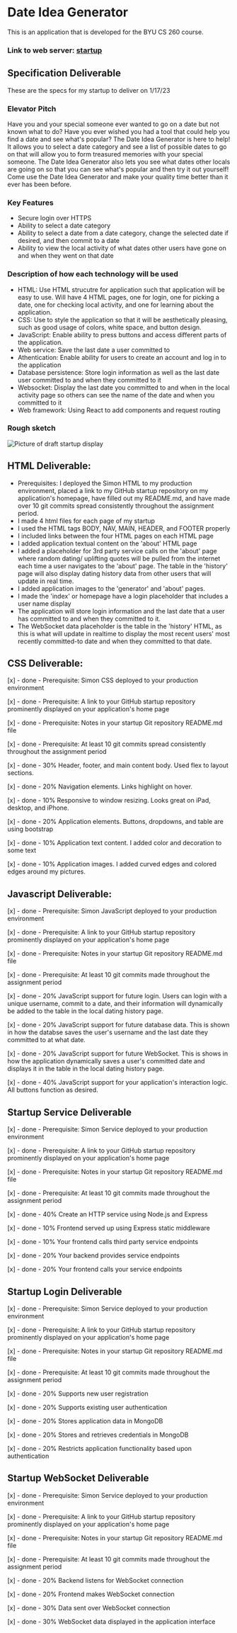 # Date Idea Generator

This is an application that is developed for the BYU CS 260 course.

### Link to web server: [startup](dates4you.click)

## Specification Deliverable

These are the specs for my startup to deliver on 1/17/23

### Elevator Pitch

Have you and your special someone ever wanted to go on a date but not known what to do? Have you ever wished you had a tool that could help you find a date and see what's popular? The Date Idea Generator is here to help! It allows you to select a date category and see a list of possible dates to go on that will allow you to form treasured memories with your special someone. The Date Idea Generator also lets you see what dates other locals are going on so that you can see what's popular and then try it out yourself! Come use the Date Idea Generator and make your quality time better than it ever has been before.

### Key Features
- Secure login over HTTPS
- Ability to select a date category
- Ability to select a date from a date category, change the selected date if desired, and then commit to a date
- Ability to view the local activity of what dates other users have gone on and when they went on that date

### Description of how each technology will be used
- HTML: Use HTML strucutre for application such that application will be easy to use. Will have 4 HTML pages, one for login, one for picking a date, one for checking local activity, and one for learning about the application.
- CSS: Use to style the application so that it will be aesthetically pleasing, such as good usage of colors, white space, and button design. 
- JavaScript: Enable ability to press buttons and access different parts of the application.
- Web service: Save the last date a user committed to
- Athentication: Enable ability for users to create an account and log in to the application
- Database persistence: Store login information as well as the last date user committed to and when they committed to it
- Websocket: Display the last date you committed to and when in the local activity page so others can see the name of the date and when you committed to it
- Web framework: Using React to add components and request routing


### Rough sketch

![Picture of draft startup display](public/assets/spec_draft.png)

## HTML Deliverable:
- Prerequisites: I deployed the Simon HTML to my production environment, placed a link to my GitHub startup repository on my application's homepage, have filled out my README.md, and have made over 10 git commits spread consistently throughout the assignment period.
- I made 4 html files for each page of my startup
- I used the HTML tags BODY, NAV, MAIN, HEADER, and FOOTER properly
- I included links between the four HTML pages on each HTML page
- I added application textual content on the 'about' HTML page
- I added a placeholder for 3rd party service calls on the 'about' page where random dating/ uplifting quotes will be pulled from the internet each time a user navigates to the 'about' page. The table in the 'history' page will also display dating history data from other users that will update in real time.
- I added application images to the 'generator' and 'about' pages.
- I made the 'index' or homepage have a login placeholder that includes a user name display
- The application will store login information and the last date that a user has committed to and when they committed to it.
- The WebSocket data placeholder is the table in the 'history' HTML, as this is what will update in realtime to display the most recent users' most recently committed-to date and when they committed to that date.

## CSS Deliverable:

[x] - done - Prerequisite: Simon CSS deployed to your production environment

[x] - done - Prerequisite: A link to your GitHub startup repository prominently displayed on your application's home page

[x] - done - Prerequisite: Notes in your startup Git repository README.md file

[x] - done - Prerequisite: At least 10 git commits spread consistently throughout the assignment period

[x] - done - 30% Header, footer, and main content body. Used flex to layout sections.

[x] - done - 20% Navigation elements. Links highlight on hover.

[x] - done - 10% Responsive to window resizing. Looks great on iPad, desktop, and iPhone.

[x] - done - 20% Application elements. Buttons, dropdowns, and table are using bootstrap

[x] - done - 10% Application text content. I added color and decoration to some text

[x] - done - 10% Application images. I added curved edges and colored edges around my pictures.

## Javascript Deliverable:

[x] - done - Prerequisite: Simon JavaScript deployed to your production environment

[x] - done - Prerequisite: A link to your GitHub startup repository prominently displayed on your application's home page

[x] - done - Prerequisite: Notes in your startup Git repository README.md file

[x] - done - Prerequisite: At least 10 git commits made throughout the assignment period

[x] - done - 20% JavaScript support for future login. Users can login with a unique username, commit to a date, and their information will dynamically be added to the table in the local dating history page.

[x] - done - 20% JavaScript support for future database data. This is shown in how the databse saves the user's username and the last date they committed to at what date.

[x] - done - 20% JavaScript support for future WebSocket. This is shows in how the application dynamically saves a user's committed date and displays it in the table in the local dating history page.

[x] - done - 40% JavaScript support for your application's interaction logic. All buttons function as desired.

## Startup Service Deliverable

[x] - done - Prerequisite: Simon Service deployed to your production environment

[x] - done - Prerequisite: A link to your GitHub startup repository prominently displayed on your application's home page

[x] - done - Prerequisite: Notes in your startup Git repository README.md file

[x] - done - Prerequisite: At least 10 git commits made throughout the assignment period

[x] - done - 40% Create an HTTP service using Node.js and Express

[x] - done - 10% Frontend served up using Express static middleware

[x] - done - 10% Your frontend calls third party service endpoints

[x] - done - 20% Your backend provides service endpoints

[x] - done - 20% Your frontend calls your service endpoints

## Startup Login Deliverable

[x] - done - Prerequisite: Simon Service deployed to your production environment

[x] - done - Prerequisite: A link to your GitHub startup repository prominently displayed on your application's home page

[x] - done - Prerequisite: Notes in your startup Git repository README.md file

[x] - done - Prerequisite: At least 10 git commits made throughout the assignment period

[x] - done - 20% Supports new user registration

[x] - done - 20% Supports existing user authentication

[x] - done - 20% Stores application data in MongoDB

[x] - done - 20% Stores and retrieves credentials in MongoDB

[x] - done - 20% Restricts application functionality based upon authentication

## Startup WebSocket Deliverable

[x] - done - Prerequisite: Simon Service deployed to your production environment

[x] - done - Prerequisite: A link to your GitHub startup repository prominently displayed on your application's home page

[x] - done - Prerequisite: Notes in your startup Git repository README.md file

[x] - done - Prerequisite: At least 10 git commits made throughout the assignment period

[x] - done - 20% Backend listens for WebSocket connection

[x] - done - 20% Frontend makes WebSocket connection

[x] - done - 30% Data sent over WebSocket connection

[x] - done - 30% WebSocket data displayed in the application interface
